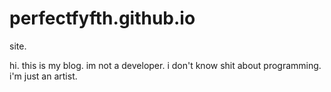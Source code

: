 # perfectfyfth.github.io
site.

hi.
this is my blog.
im not a developer.
i don't know shit about programming.
i'm just an artist.
